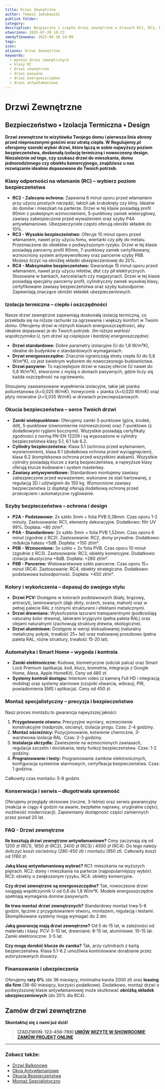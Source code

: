 ```yaml
---
title: Drzwi Zewnętrzne
author: Tomasz Jakubowski
publish folder:
category:
description: Bezpieczne i ciepłe drzwi zewnętrzne w klasach RC1, RC2, RC3, RC4. Oferujemy drzwi antywłamaniowe, energooszczędne i pasywne z profesjonalnym montażem.
utworzono: 2025-07-20 10:23
zmodyfikowano: 2025-09-10 14:09
tags:
icon:
aliases: Drzwi Zewnętrzne
keywords:
  - montaż drzwi zewnętrznych
  - klasy RC
  - drzwi zewnętrzne
  - drzwi pasywne
  - drzwi energooszczędne
  - drzwi antywłamaniowe
---
```

# Drzwi Zewnętrzne

## Bezpieczeństwo • Izolacja Termiczna • Design

**Drzwi zewnętrzne to wizytówka Twojego domu i pierwsza linia obrony przed nieproszonymi gośćmi oraz utratą ciepła. W Regulujemy.pl oferujemy szeroki wybór drzwi, które łączą w sobie najwyższy poziom bezpieczeństwa, doskonałą izolację termiczną i nowoczesny design. Niezależnie od tego, czy szukasz drzwi do mieszkania, domu jednorodzinnego czy obiektu komercyjnego, znajdziesz u nas rozwiązanie idealnie dopasowane do Twoich potrzeb.**

### Klasy odporności na włamanie (RC) – wybierz poziom bezpieczeństwa

- **RC2 - Zalecana ochrona:** Zapewnia 6 minut oporu przed włamaniem przy użyciu prostych narzędzi, takich jak śrubokręty czy kliny. Idealne do domów i mieszkań na parterze. Drzwi w tej klasie posiadają profil 80mm z podwójnym wzmocnieniem, 5-punktowy zamek wieloryglowy, zawiasy zabezpieczone przed wyważeniem oraz szyby P4A antywłamaniowe. Ubezpieczyciele często oferują obniżki składek do 10%.
- **RC3 - Wysokie bezpieczeństwo:** Oferuje 10 minut oporu przed włamaniem, nawet przy użyciu łomu, wiertarki czy piły do metalu. Przeznaczone do obiektów o podwyższonym ryzyku. Drzwi w tej klasie posiadają pancerny profil 90mm, 7-punktowy zamek certyfikowany, wzmocniony system antywywrotkowy oraz pancerne szyby P6B. Możesz liczyć na obniżkę składki ubezpieczeniowej do 20%.
- **RC4 - Maksymalne bezpieczeństwo:** Gwarantuje 15 minut oporu przed włamaniem, nawet przy użyciu młotów, dłut czy pił elektrycznych. Stosowane w bankach, kancelariach czy magazynach. Drzwi w tej klasie posiadają specjalny pancerny profil, cylindryczny zamek wysokiej klasy, certyfikowane zawiasy bezpieczeństwa oraz szyby kuloodporne. Zapewniają znaczące obniżki składek ubezpieczeniowych.

### Izolacja termiczna – ciepło i oszczędności

Nasze drzwi zewnętrzne zapewniają doskonałą izolację termiczną, co przekłada się na niższe rachunki za ogrzewanie i większy komfort w Twoim domu. Oferujemy drzwi w różnych klasach energooszczędności, aby idealnie dopasować je do Twoich potrzeb. *(Im niższa wartość współczynnika U, tym drzwi są cieplejsze i bardziej energooszczędne)*.

- **Drzwi standardowe:** Dobre parametry izolacyjne (U do 1,8 W/m²K), idealne do budynków o standardowych wymaganiach.
- **Drzwi energooszczędne:** Znacznie ograniczają straty ciepła (U do 0,8 W/m²K), co jest świetnym wyborem do nowoczesnego budownictwa.
- **Drzwi pasywne:** To najcieplejsze drzwi w naszej ofercie (U nawet do 0,6 W/m²K), stworzone z myślą o domach pasywnych, gdzie liczy się każda oszczędność na ogrzewaniu.

Stosujemy zaawansowane wypełnienia izolacyjne, takie jak pianka poliuretanowa (λ=0,025 W/mK), honeycomb + pianka (λ=0,020 W/mK) oraz płyty mineralne (λ=0,035 W/mK) w drzwiach przeciwpożarowych.

### Okucia bezpieczeństwa – serce Twoich drzwi

- **Zamki wielopunktowe:** Oferujemy zamki 3-punktowe (góra, środek, dół), 5-punktowe (równomiernie rozmieszczone) oraz 7-punktowe (z dodatkowymi ryglami bocznymi). Wszystkie posiadają certyfikaty zgodności z normą PN-EN 12209 i są wyposażone w cylindry bezpieczeństwa klasy 5.1, 6.1 lub 6.2.
- **Cylindry bezpieczeństwa:** Klasa 5.1 (ochrona przed wyłamaniem, wywierceniem), klasa 6.1 (dodatkowa ochrona przed wyciągnięciem), klasa 6.2 (kompleksowa ochrona przed wszystkimi atakami). Wszystkie cylindry posiadają klucze z kartą bezpieczeństwa, a najwyższe klasy oferują klucze kodowane i system masterkey.
- **Zawiasy antywywrotkowe:** Standardowo montujemy zawiasy zabezpieczone przed wyważeniem, wykonane ze stali hartowanej, z regulacją 3D i udźwigiem do 150 kg. Wzmocnione zawiasy bezpieczeństwa (z dopłatą) oferują dodatkową ochronę przed przecięciem i automatyczne ryglowanie.

### Szyby bezpieczeństwa – ochrona i design

- **P2A - Podstawowe:** 2x szkło 3mm + folia PVB 0,38mm. Czas oporu 1-2 minuty. Zastosowanie: RC1, elementy dekoracyjne. Dodatkowo: filtr UV 99%. Dopłata: +80 zł/m².
- **P4A - Standardowe:** 2x szkło 3mm + folia PVB 1,52mm. Czas oporu 6 minut (zgodnie z RC2). Zastosowanie: RC2, domy prywatne. Dodatkowo: redukcja hałasu +5dB. Dopłata: +150 zł/m².
- **P6B - Wzmocnione:** 3x szkło + 2x folia PVB. Czas oporu 10 minut (zgodnie z RC3). Zastosowanie: RC3, obiekty komercyjne. Dodatkowo: izolacja akustyczna +8dB. Dopłata: +280 zł/m².
- **P8B - Pancerne:** Wielowarstwowe szkło pancerne. Czas oporu 15+ minut (RC4). Zastosowanie: RC4, obiekty strategiczne. Dodatkowo: podstawowa kuloodporność. Dopłata: +450 zł/m².

### Kolory i wykończenia – dopasuj do swojego stylu

- **Drzwi PCV:** Dostępne w kolorach podstawowych (biały, brązowy, antracyt), laminowanych (dąb złoty, orzech, sosna, mahoń) oraz w pełnej palecie RAL z różnymi strukturami i efektami metalicznymi.
- **Drzwi drewniane:** Wykończenia lazurami transparentnymi (podkreślają naturalny kolor drewna), lakierami kryjącymi (pełna paleta RAL) oraz olejami naturalnymi (zachowują strukturę drewna, ekologiczne).
- **Drzwi aluminiowe:** Dostępne w wersji eloksalowanej (naturalny metaliczny połysk, trwałość 25+ lat) oraz malowanej proszkowo (pełna paleta RAL, różne struktury, trwałość 15-20 lat).

### Automatyka i Smart Home – wygoda i kontrola

- **Zamki elektroniczne:** Kodowe, biometryczne (odcisk palca) oraz Smart Lock Premium (aplikacja, kod, klucz, biometria, integracja z Google Home, Alexa, Apple HomeKit). Ceny od 480 zł.
- **Systemy kontroli dostępu:** Interkom video (z kamerą Full HD i integracją mobilną) oraz systemy alarmowe (czujniki otwarcia, wibracji, PIR, powiadomienia SMS i aplikacja). Ceny od 450 zł.

### Montaż specjalistyczny – precyzja i bezpieczeństwo

Nasz proces montażu to gwarancja najwyższej jakości:

1.  **Przygotowanie otworu:** Precyzyjne wymiary, wzmocnienie konstrukcyjne (nadproże, ościany), izolacja progu. Czas: 2-4 godziny.
2.  **Montaż ościeżnicy:** Pozycjonowanie, kotwienie chemiczne, 3-warstwowa izolacja RAL. Czas: 2-3 godziny.
3.  **Instalacja skrzydła:** Zawieszenie na wzmocnionych zawiasach, regulacja szczelin i dociskania, testy funkcji bezpieczeństwa. Czas: 1-2 godziny.
4.  **Programowanie i testy:** Programowanie zamków elektronicznych, konfiguracja systemów alarmowych, certyfikacja bezpieczeństwa. Czas: 1 godzina.

Całkowity czas montażu: 5-8 godzin.

### Konserwacja i serwis – długotrwała sprawność

Oferujemy przeglądy okresowe (roczne, 3-letnie) oraz serwis gwarancyjny (reakcja w ciągu 4 godzin na awarie, bezpłatne naprawy, oryginalne części, możliwość modernizacji). Zapewniamy dostępność części zamiennych przez ponad 20 lat.

### FAQ - Drzwi zewnętrzne

**Ile kosztują drzwi zewnętrzne antywłamaniowe?**
Ceny zaczynają się od 1200 zł (RC1), 1650 zł (RC2), 2400 zł (RC3) i 4500 zł (RC4). Do tego należy doliczyć koszt ościeżnicy (280-450 zł) i montażu (950 zł). Całkowity koszt od 1760 zł.

**Jaką klasę antywłamaniową wybrać?**
RC1: mieszkania na wyższych piętrach. RC2: domy i mieszkania na parterze (najpopularniejszy wybór). RC3: obiekty o zwiększonym ryzyku. RC4: obiekty komercyjne.

**Czy drzwi zewnętrzne są energooszczędne?**
Tak, nowoczesne drzwi osiągają współczynnik U od 0,6 do 1,8 W/m²K. Modele energooszczędne spełniają wymagania domów pasywnych.

**Ile trwa montaż drzwi zewnętrznych?**
Standardowy montaż trwa 5-8 godzin, łącznie z przygotowaniem otworu, montażem, regulacją i testami. Skomplikowane systemy mogą wymagać do 2 dni.

**Jaką gwarancję mają drzwi zewnętrzne?**
Od 5 do 15 lat, w zależności od materiału i klasy. PCV: 5-10 lat, drewniane: 8-15 lat, aluminiowe: 10-15 lat. Zamki elektroniczne: 3-5 lat.

**Czy mogę dorobić klucze do zamka?**
Tak, przy cylindrach z kartą bezpieczeństwa. Klasa 5.1-6.2 umożliwia kontrolowane dorabianie przez autoryzowanych ślusarzy.

### Finansowanie i ubezpieczenia

Oferujemy **raty 0%** (do 36 miesięcy, minimalna kwota 2000 zł) oraz **leasing dla firm** (36-60 miesięcy, korzyści podatkowe). Dodatkowo, montaż drzwi o podwyższonej klasie antywłamaniowej może skutkować **obniżką składek ubezpieczeniowych** (do 35% dla RC4).

## Zamów drzwi zewnętrzne

**Skontaktuj się z nami już dziś!**

> **[ZADZWOŃ: 123-456-789]**
> **[UMÓW WIZYTĘ W SHOWROOMIE](../../kontakt.md)**
> **[ZAMÓW PROJEKT ONLINE](../../kontakt.md)**

---

### Zobacz także:

- [Drzwi Balkonowe](drzwi-balkonowe.md)
- [Okna Antywłamaniowe](okna-aluminiowe.md)
- [Okucia Bezpieczeństwa](01%20AKTYWNE/regulujemy-pl/produkty/okucia/index.md)
- [Montaż Specjalistyczny](01%20AKTYWNE/regulujemy-pl/uslugi/montaz-sprzedaz/montaz-drzwi/index.md)